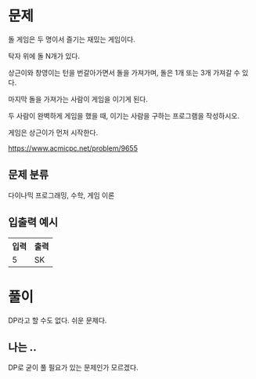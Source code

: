 # 문제

돌 게임은 두 명이서 즐기는 재밌는 게임이다.

탁자 위에 돌 N개가 있다. 

상근이와 창영이는 턴을 번갈아가면서 돌을 가져가며, 돌은 1개 또는 3개 가져갈 수 있다. 

마지막 돌을 가져가는 사람이 게임을 이기게 된다.

두 사람이 완벽하게 게임을 했을 때, 이기는 사람을 구하는 프로그램을 작성하시오. 

게임은 상근이가 먼저 시작한다.

https://www.acmicpc.net/problem/9655

## 문제 분류

다이나믹 프로그래밍, 수학, 게임 이론

## 입출력 예시

<table>
  <tr>
    <th>입력</th>
    <th>출력</th>
  </tr>
  <tr>
    <td>5</td>
    <td>SK</td>
  </tr>
</table>

# 풀이

DP라고 할 수도 없다. 쉬운 문제다.

## 나는 ..

DP로 굳이 풀 필요가 있는 문제인가 모르겠다.